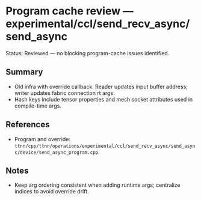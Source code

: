 # Program cache review — experimental/ccl/send_recv_async/send_async

Status: Reviewed — no blocking program-cache issues identified.

## Summary
- Old infra with override callback. Reader updates input buffer address; writer updates fabric connection rt args.
- Hash keys include tensor properties and mesh socket attributes used in compile-time args.

## References
- Program and override: `ttnn/cpp/ttnn/operations/experimental/ccl/send_recv_async/send_async/device/send_async_program.cpp`.

## Notes
- Keep arg ordering consistent when adding runtime args; centralize indices to avoid override drift.
